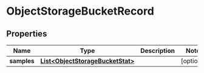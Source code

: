 # ObjectStorageBucketRecord

## Properties
Name | Type | Description | Notes
------------ | ------------- | ------------- | -------------
**samples** | [**List&lt;ObjectStorageBucketStat&gt;**](ObjectStorageBucketStat.md) |  |  [optional]
